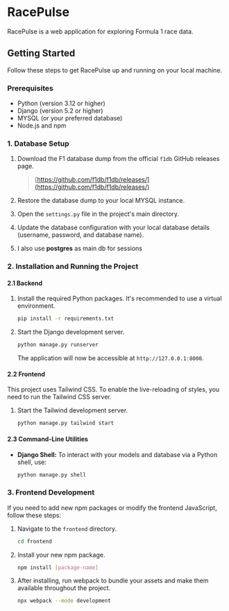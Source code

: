 # RacePulse

RacePulse is a web application for exploring Formula 1 race data.

## Getting Started

Follow these steps to get RacePulse up and running on your local machine.

### Prerequisites

* Python (version 3.12 or higher)
* Django (version 5.2 or higher)
* MYSQL (or your preferred database)
* Node.js and npm

### 1. Database Setup

1.  Download the F1 database dump from the official `f1db` GitHub releases page.
    > [https://github.com/f1db/f1db/releases/](https://github.com/f1db/f1db/releases/)

2.  Restore the database dump to your local MYSQL instance.
3.  Open the `settings.py` file in the project's main directory.
4.  Update the database configuration with your local database details (username, password, and database name).
5.  I also use **postgres** as main db for sessions

### 2. Installation and Running the Project

#### 2.1 Backend

1.  Install the required Python packages. It's recommended to use a virtual environment.
    ```bash
    pip install -r requirements.txt
    ```
2.  Start the Django development server.
    ```bash
    python manage.py runserver
    ```
    The application will now be accessible at `http://127.0.0.1:8000`.

#### 2.2 Frontend

This project uses Tailwind CSS. To enable the live-reloading of styles, you need to run the Tailwind CSS server.

1.  Start the Tailwind development server.
    ```bash
    python manage.py tailwind start
    ```

#### 2.3 Command-Line Utilities

* **Django Shell:** To interact with your models and database via a Python shell, use:
    ```bash
    python manage.py shell
    ```

### 3. Frontend Development

If you need to add new npm packages or modify the frontend JavaScript, follow these steps:

1.  Navigate to the `frontend` directory.
    ```bash
    cd frontend
    ```
2.  Install your new npm package.
    ```bash
    npm install [package-name]
    ```
3.  After installing, run webpack to bundle your assets and make them available throughout the project.
    ```bash
    npx webpack --mode development
    ```
